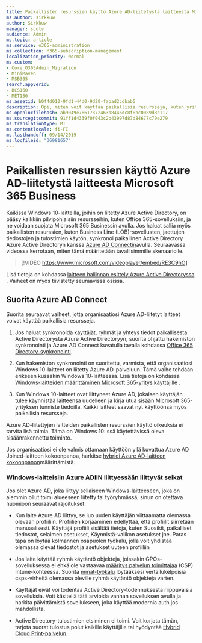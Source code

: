 ```yaml
---
title: Paikallisten resurssien käyttö Azure AD-liitetystä laitteesta Microsoft 365 Business
ms.author: sirkkuw
author: Sirkkuw
manager: scotv
audience: Admin
ms.topic: article
ms.service: o365-administration
ms.collection: M365-subscription-management
localization_priority: Normal
ms.custom:
- Core_O365Admin_Migration
- MiniMaven
- MSB365
search.appverid:
- BCS160
- MET150
ms.assetid: b0f4d010-9fd1-44d0-9d20-fabad2cdbab5
description: Opi, miten voit käyttää paikallisia resursseja, kuten yritys sovelluksia, tiedosto resursseja ja tulostimia Azure Active Directorysta, liittyi Windows 10-laitteeseen.
ms.openlocfilehash: ab9049e78617372463b8446dc8f8bc0089d8c117
ms.sourcegitcommit: 91ff1d4339f0f043c2b43997d87d84677c79e279
ms.translationtype: MT
ms.contentlocale: fi-FI
ms.lasthandoff: 09/14/2019
ms.locfileid: "36981657"
---
```

# <a name="access-on-premises-resources-from-an-azure-ad-joined-device-in-microsoft-365-business"></a>Paikallisten resurssien käyttö Azure AD-liitetystä laitteesta Microsoft 365 Business

Kaikissa Windows 10-laitteilla, joihin on liitetty Azure Active Directory, on pääsy kaikkiin pilvipohjaisiin resursseihin, kuten Office 365-sovelluksiin, ja ne voidaan suojata Microsoft 365 Businessin avulla. Jos haluat sallia myös paikallisten resurssien, kuten Business Line (LOB)-sovellusten, jaettujen tiedostojen ja tulostimien käytön, synkronoi paikallinen Active Directory Azure Active Directoryn kanssa [Azure AD Connectin](https://docs.microsoft.com/en-us/azure/active-directory/connect/active-directory-aadconnect)avulla. Seuraavassa videossa kerrotaan, miten tämä määritetään tavallisimmille skenaariolle.
 
> [!VIDEO https://www.microsoft.com/videoplayer/embed/RE3C9hO]

Lisä tietoja on kohdassa [laitteen hallinnan esittely Azure Active Directoryssa](https://docs.microsoft.com/en-us/azure/active-directory/device-management-introduction) .
Vaiheet on myös tiivistetty seuraavissa osissa.

## <a name="run-azure-ad-connect"></a>Suorita Azure AD Connect

Suorita seuraavat vaiheet, jotta organisaatiosi Azure AD-liitetyt laitteet voivat käyttää paikallisia resursseja.
  
1. Jos haluat synkronoida käyttäjät, ryhmät ja yhteys tiedot paikallisesta Active Directorysta Azure Active Directoryyn, suorita ohjattu hakemiston synkronointi ja Azure AD Connect kuvatulla tavalla kohdassa [Office 365 Directory-synkronointi](https://support.office.com/article/1b3b5318-6977-42ed-b5c7-96fa74b08846).
    
2. Kun hakemiston synkronointi on suoritettu, varmista, että organisaatiosi Windows 10-laitteet on liitetty Azure AD-palveluun. Tämä vaihe tehdään erikseen kussakin Windows 10-laitteessa. Lisä tietoja on kohdassa [Windows-laitteiden määrittäminen Microsoft 365-yritys käyttäjille](set-up-windows-devices.md) . 
    
3. Kun Windows 10-laitteet ovat liittyneet Azure AD, jokaisen käyttäjän tulee käynnistää laitteensa uudelleen ja kirja utua sisään Microsoft 365-yrityksen tunniste tiedoilla. Kaikki laitteet saavat nyt käyttöönsä myös paikallisia resursseja.
    
Azure AD-liitettyjen laitteiden paikallisten resurssien käyttö oikeuksia ei tarvita lisä toimia. Tämä on Windows 10: ssä käytettävissä oleva sisäänrakennettu toiminto. 
  
Jos organisaatiosi ei ole valmis ottamaan käyttöön yllä kuvattua Azure AD Joined-laitteen kokoonpanoa, harkitse [hybridi Azure AD-laitteen kokoonpanon](manage-windows-devices.md)määrittämistä.
  
### <a name="considerations-when-joining-your-windows-devices-to-azure-ad"></a>Windows-laitteisiin Azure ADIIN liittyessään liittyvät seikat

Jos olet Azure AD, joka liittyy sellaiseen Windows-laitteeseen, joka on aiemmin ollut toimi alueeseen liitetty tai työryhmässä, sinun on otettava huomioon seuraavat rajoitukset:
  
- Kun laite Azure AD liittyy, se luo uuden käyttäjän viittaamatta olemassa olevaan profiiliin. Profiilien korjaaminen edellyttää, että profiilit siirretään manuaalisesti. Käyttäjä profiili sisältää tietoja, kuten Suosikit, paikalliset tiedostot, selaimen asetukset, Käynnistä-valikon asetukset jne. Paras tapa on löytää kolmannen osapuolen työkalu, jolla voit yhdistää olemassa olevat tiedostot ja asetukset uuteen profiiliin

- Jos laite käyttää ryhmä käytäntö objekteja, joissakin GPOs-sovelluksessa ei ehkä ole vastaavaa [määritys palvelun toimittajaa](https://docs.microsoft.com/windows/configuration/provisioning-packages/how-it-pros-can-use-configuration-service-providers) (CSP) Intune-kohteessa. Suorita [mmat-työkalu](https://www.microsoft.com/download/details.aspx?id=45520) löytääksesi vertailukelpoisia csps-virheitä olemassa oleville ryhmä käytäntö objekteja varten.

- Käyttäjät eivät voi todentaa Active Directory-todennuksesta riippuvaisia sovelluksia. Voit käsitellä tätä arvioida vanhan sovelluksen avulla ja harkita päivittämistä sovellukseen, joka käyttää modernia auth jos mahdollista.

- Active Directory-tulostimien etsiminen ei toimi. Voit korjata tämän, tarjota suorat tulostus polut kaikille käyttäjille tai hyödyntää [Hybrid Cloud Print-palvelun](https://docs.microsoft.com/windows-server/administration/hybrid-cloud-print/hybrid-cloud-print-deploy).

